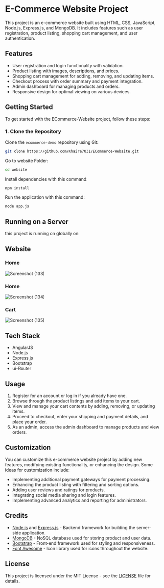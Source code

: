 # E-Commerce Website Project

This project is an e-commerce website built using HTML, CSS, JavaScript, Node.js, Express.js, and MongoDB. It includes features such as user registration, product listing, shopping cart management, and user authentication.

## Features

- User registration and login functionality with validation.
- Product listing with images, descriptions, and prices.
- Shopping cart management for adding, removing, and updating items.
- Checkout process with order summary and payment integration.
- Admin dashboard for managing products and orders.
- Responsive design for optimal viewing on various devices.

## Getting Started

To get started with the ECommerce-Website project, follow these steps:

### 1. Clone the Repository

Clone the `ecommerce-demo` repository using Git:

```bash
git clone https://github.com/Khaire7031/ECommerce-Website.git
```

Go to website Folder:
```bash
cd website
```

Install dependencies with this command:
```bash
npm install
```

Run the application with this command:
```bash
node app.js
```

## Running on a Server

this project is running on globally on 

## Website 

### Home
![Screenshot (133)](https://github.com/Khaire7031/ECommerce-Website/assets/121940469/86bde982-deeb-4d0f-9f6d-fc0c53dcd04a)

### Home
![Screenshot (134)](https://github.com/Khaire7031/ECommerce-Website/assets/121940469/c9914763-a873-4349-82d7-b0d702a0f644)


### Cart
![Screenshot (135)](https://github.com/Khaire7031/ECommerce-Website/assets/121940469/393389fe-8b52-4e6a-a96f-a3deb76a2c0e)


## Tech Stack
* AngularJS
* Node.js
* Express.js
* Bootstrap
* ui-Router
  
## Usage

1. Register for an account or log in if you already have one.
2. Browse through the product listings and add items to your cart.
3. View and manage your cart contents by adding, removing, or updating items.
4. Proceed to checkout, enter your shipping and payment details, and place your order.
5. As an admin, access the admin dashboard to manage products and view orders.

## Customization

You can customize this e-commerce website project by adding new features, modifying existing functionality, or enhancing the design. Some ideas for customization include:

- Implementing additional payment gateways for payment processing.
- Enhancing the product listing with filtering and sorting options.
- Adding user reviews and ratings for products.
- Integrating social media sharing and login features.
- Implementing advanced analytics and reporting for administrators.

## Credits

- [Node.js](https://nodejs.org/) and [Express.js](https://expressjs.com/) - Backend framework for building the server-side application.
- [MongoDB](https://www.mongodb.com/) - NoSQL database used for storing product and user data.
- [Bootstrap](https://getbootstrap.com/) - Front-end framework used for styling and responsiveness.
- [Font Awesome](https://fontawesome.com/) - Icon library used for icons throughout the website.

## License

This project is licensed under the MIT License - see the [LICENSE](LICENSE) file for details.
